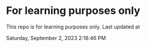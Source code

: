 # For learning purposes only
This repo is for learning purposes only.
Last updated at

Saturday, September 2, 2023 2:18:46 PM

